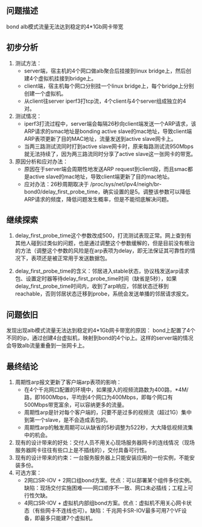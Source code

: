 ## 问题描述
bond alb模式流量无法达到稳定的4*1Gb网卡带宽

## 初步分析
1. 测试方法：
    * server端，宿主机的4个网口做alb聚合后挂接到linux bridge上，然后创建4个虚拟机挂接到bridge上。
    * client端，宿主机每个网口分别挂一个linux bridge上，每个bridge上分别创建一个虚拟机。
    * 从client往server iperf3打tcp流，4个client与4个server组成独立的4对。
2. 测试情况：
    * iperf3打流过程中，server端会每隔26秒向client端发送一个ARP请求，该ARP请求的smac地址是bonding active slave的mac地址，导致client端ARP表项更新了目的MAC地址，流量发送到active slave网卡上。
    * 当两三路测试流同时打到active slave网卡时，原来每路测试流950Mbps就无法持续了，因为两三路流同时分享了active slave这一张网卡的带宽。
3. 原因分析和应对办法：
    * 原因在于server端会周期性地发送ARP request到client段，而且smac都是active slave的mac地址，导致client端更新了目的mac地址。
    * 应对办法：26秒周期取决于 /proc/sys/net/ipv4/neigh/br-bond0/delay_first_probe_time，确实设置的是5。调整该参数可以降低ARP请求的频度，降低问题发生概率，但是不能彻底解决问题。

## 继续探索
1. delay_first_probe_time这个参数改成500，打流测试表现正常。网上查到有其他人碰到过类似的问题，也是通过调整这个参数缓解的，但是目前没有根治的方法（调整这个参数的风险是在arp表项为delay，即无法保证其可靠性的情况下，表项还是被正常用于发送数据包。

2. delay_first_probe_time的含义：邻居进入stable状态，协议栈发送arp请求包、设置定时器等待delay_first_probe_time时间（缺省是5秒），如果delay_first_probe_time时间内，收到了arp响应，邻居状态迁移到reachable，否则邻居状态迁移到probe，系统会发送单播的邻居请求报文。

## 问题依旧
发现出现alb模式流量无法达到稳定的4*1Gb网卡带宽的原因：
bond上配置了4个不同的ip，通过创建4台虚拟机，映射到bond的4个ip上。这样的server端的情况会导致alb流量重叠到一张网卡上。

## 最终结论
1. 周期性arp报文更新了客户端arp表项的影响：
    * 在4个千兆网口配置的环境中，如果接入的视频流路数为400路，*4M/路，即1600Mbps，平均到4个网口为400Mbps，即每个网口有500Mbps带宽富余，可以容纳更多的流量。
    * 周期性arp是针对每个客户端的，只要不是过多的视频流（超过1G）集中到第一个slave，是不会造成丢包的。
    * 周期性arp的触发周期可以从缺省的5秒调整为522秒，大大降低视频流集中的机会。
2. 现有的设计带来的好处：交付人员不用关心现场服务器网卡的连线情况（现场服务器网卡往往有些口上是不插线的），交付具备可行性。
3. 现有的设计带来的约束：一台服务服务器上只能安装应用的一份实例，不能安装多份。
4. 可选方案：
    * 2网口SR-IOV + 2网口组bond方案。优点：可以部署某个组件多份实例。缺陷：现场交付实施困难——网口顺序不一致、网口未必插线；工程上可行性欠缺。
    * 4网口SR-IOV + 虚拟机内部组bond方案。优点：虚拟机不用关心网卡状态（有些网卡不连线也可）。缺陷：千兆网卡SR-IOV最多可用7个VF设备，即最多只能建7个虚拟机。

